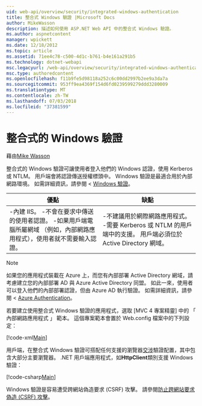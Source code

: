```yaml
---
uid: web-api/overview/security/integrated-windows-authentication
title: 整合式 Windows 驗證 |Microsoft Docs
author: MikeWasson
description: 描述如何使用 ASP.NET Web API 中的整合式 Windows 驗證。
ms.author: aspnetcontent
manager: wpickett
ms.date: 12/18/2012
ms.topic: article
ms.assetid: 71ee4c78-c500-4d1c-b761-b4e161a291b5
ms.technology: dotnet-webapi
msc.legacyurl: /web-api/overview/security/integrated-windows-authentication
msc.type: authoredcontent
ms.openlocfilehash: f11b9fe5d98118a252c6c00dd2997b2ee9a3da7a
ms.sourcegitcommit: 953ff9ea4369f154d6fd0239599279ddd3280009
ms.translationtype: MT
ms.contentlocale: zh-TW
ms.lasthandoff: 07/03/2018
ms.locfileid: "37381599"
---
```

<a name="integrated-windows-authentication"></a>整合式的 Windows 驗證
====================
藉由[Mike Wasson](https://github.com/MikeWasson)

整合式的 Windows 驗證可讓使用者登入他們的 Windows 認證，使用 Kerberos 或 NTLM。 用戶端會將認證傳送授權標頭中。 Windows 驗證是最適合用於內部網路環境。 如需詳細資訊，請參閱 < [Windows 驗證](https://www.iis.net/configreference/system.webserver/security/authentication/windowsauthentication)。

| 優點 | 缺點 |
| --- | --- |
| -內建 IIS。 -不會在要求中傳送的使用者認證。 -如果用戶端電腦所屬網域 （例如，內部網路應用程式），使用者就不需要輸入認證。 | -不建議用於網際網路應用程式。 -需要 Kerberos 或 NTLM 的用戶端中的支援。 用戶端必須位於 Active Directory 網域。 |

> [!NOTE]
> 如果您的應用程式裝載在 Azure 上，而您有內部部署 Active Directory 網域，請考慮建立您的內部部署 AD 與 Azure Active Directory 同盟。 如此一來，使用者可以登入他們的內部部署認證，但由 Azure AD 執行驗證。 如需詳細資訊，請參閱 < [Azure Authentication](../../../visual-studio/overview/2012/windows-azure-authentication.md)。


若要建立使用整合式 Windows 驗證的應用程式，選取 [MVC 4 專案精靈] 中的 「 內部網路應用程式 」 範本。 這個專案範本會置於 Web.config 檔案中的下列設定：

[!code-xml[Main](integrated-windows-authentication/samples/sample1.xml)]

用戶端，在整合式 Windows 驗證可搭配任何支援的瀏覽器[交涉](http://www.ietf.org/rfc/rfc4559.txt)驗證配置，其中包含大部分主要瀏覽器。 .NET 用戶端應用程式，如**HttpClient**類別支援 Windows 驗證：

[!code-csharp[Main](integrated-windows-authentication/samples/sample2.cs)]

Windows 驗證是容易遭受跨網站偽造要求 (CSRF) 攻擊。 請參閱[防止跨網站要求偽造 (CSRF) 攻擊](preventing-cross-site-request-forgery-csrf-attacks.md)。
